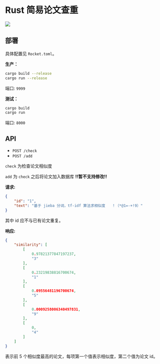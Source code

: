 # Rust 简易论文查重

![](https://img.shields.io/github/languages/code-size/SMS-COSMO/Plagiarism-Detector-Rust?color=yellow&style=flat-square)

## 部署

具体配置见 `Rocket.toml`。

**生产：**

```bash
cargo build --release
cargo run --release
```

端口: `9999`

**测试：**

```bash
cargo build
cargo run
```

端口: `8000`

## API

- `POST /check`
- `POST /add`

`check` 为检查论文相似度

`add` 为 `check` 之后将论文加入数据库 **!!暂不支持修改!!**

**请求:**

```json
{
    "id": "1",
    "text": "基于 jieba 分词，tf-idf 算法求相似度   ！（*@1=-+!9）"
}
```

其中 id 应不与已有论文重复。

**响应:**

```json
{
    "similarity": [
        [
            0.97821377847197237,
            "3"
        ],
        [
            0.23219838816700674,
            "1"
        ],
        [
            0.09556481196700674,
            "5"
        ],
        [
            0.0009258006340497831,
            "9"
        ],
        [
            0,
            "4"
        ]
    ]
}
```

表示前 5 个相似度最高的论文，每项第一个值表示相似度，第二个值为论文 id。
